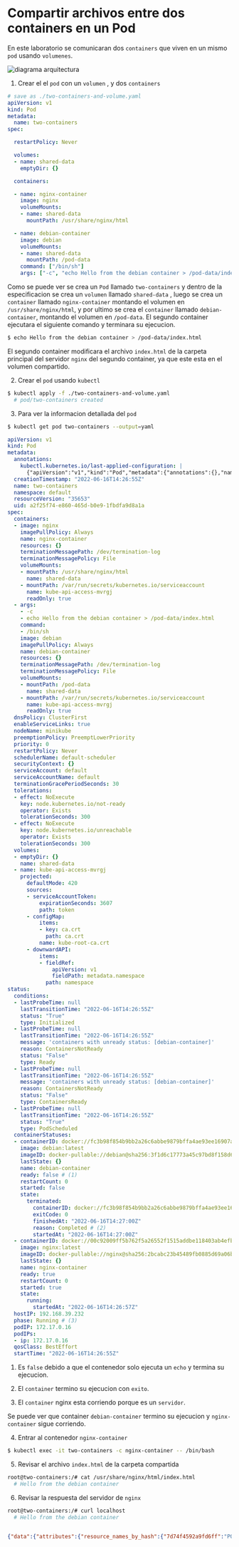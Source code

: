 # Compartir archivos entre  dos containers en un Pod 
En este laboratorio se comunicaran dos `containers` que viven en un mismo `pod` usando `volumenes`.

![diagrama arquitectura](../img/k8s-multicontainer-pod-diagram.jpg)

1. Crear el el `pod` con un `volumen` , y dos `containers`
```yaml
# save as ./two-containers-and-volume.yaml
apiVersion: v1
kind: Pod
metadata:
  name: two-containers
spec:

  restartPolicy: Never

  volumes:
  - name: shared-data
    emptyDir: {}

  containers:

  - name: nginx-container
    image: nginx
    volumeMounts:
    - name: shared-data
      mountPath: /usr/share/nginx/html

  - name: debian-container
    image: debian
    volumeMounts:
    - name: shared-data
      mountPath: /pod-data
    command: ["/bin/sh"]
    args: ["-c", "echo Hello from the debian container > /pod-data/index.html"]

```
Como se puede ver se crea un `Pod` llamado `two-containers` y dentro de la especificacion se crea un `volumen` llamado `shared-data` , luego se crea un `container` llamado `nginx-container` montando el volumen en  `/usr/share/nginx/html`, y por ultimo se crea el `container` llamado `debian-container`, montando el volumen en  `/pod-data`. El segundo container ejecutara el siguiente comando y  terminara su ejecucion.
```bash
$ echo Hello from the debian container > /pod-data/index.html
```
El segundo container modificara el archivo `index.html` de la carpeta principal del servidor `nginx` del segundo container, ya que este esta en el volumen compartido.

2. Crear el `pod` usando `kubectl`
```bash
$ kubectl apply -f ./two-containers-and-volume.yaml 
  # pod/two-containers created
```

3. Para ver la informacion detallada del `pod`

```sh
$ kubectl get pod two-containers --output=yaml
```
```yaml linenums="1" title="output kubectl get pod two-containers"
apiVersion: v1
kind: Pod
metadata:
  annotations:
    kubectl.kubernetes.io/last-applied-configuration: |
      {"apiVersion":"v1","kind":"Pod","metadata":{"annotations":{},"name":"two-containers","namespace":"default"},"spec":{"containers":[{"image":"nginx","name":"nginx-container","volumeMounts":[{"mountPath":"/usr/share/nginx/html","name":"shared-data"}]},{"args":["-c","echo Hello from the debian container \u003e /pod-data/index.html"],"command":["/bin/sh"],"image":"debian","name":"debian-container","volumeMounts":[{"mountPath":"/pod-data","name":"shared-data"}]}],"restartPolicy":"Never","volumes":[{"emptyDir":{},"name":"shared-data"}]}}
  creationTimestamp: "2022-06-16T14:26:55Z"
  name: two-containers
  namespace: default
  resourceVersion: "35653"
  uid: a2f25f74-e860-465d-b0e9-1fbdfa9d8a1a
spec:
  containers:
  - image: nginx
    imagePullPolicy: Always
    name: nginx-container
    resources: {}
    terminationMessagePath: /dev/termination-log
    terminationMessagePolicy: File
    volumeMounts:
    - mountPath: /usr/share/nginx/html
      name: shared-data
    - mountPath: /var/run/secrets/kubernetes.io/serviceaccount
      name: kube-api-access-mvrgj
      readOnly: true
  - args:
    - -c
    - echo Hello from the debian container > /pod-data/index.html
    command:
    - /bin/sh
    image: debian
    imagePullPolicy: Always
    name: debian-container
    resources: {}
    terminationMessagePath: /dev/termination-log
    terminationMessagePolicy: File
    volumeMounts:
    - mountPath: /pod-data
      name: shared-data
    - mountPath: /var/run/secrets/kubernetes.io/serviceaccount
      name: kube-api-access-mvrgj
      readOnly: true
  dnsPolicy: ClusterFirst
  enableServiceLinks: true
  nodeName: minikube
  preemptionPolicy: PreemptLowerPriority
  priority: 0
  restartPolicy: Never
  schedulerName: default-scheduler
  securityContext: {}
  serviceAccount: default
  serviceAccountName: default
  terminationGracePeriodSeconds: 30
  tolerations:
  - effect: NoExecute
    key: node.kubernetes.io/not-ready
    operator: Exists
    tolerationSeconds: 300
  - effect: NoExecute
    key: node.kubernetes.io/unreachable
    operator: Exists
    tolerationSeconds: 300
  volumes:
  - emptyDir: {}
    name: shared-data
  - name: kube-api-access-mvrgj
    projected:
      defaultMode: 420
      sources:
      - serviceAccountToken:
          expirationSeconds: 3607
          path: token
      - configMap:
          items:
          - key: ca.crt
            path: ca.crt
          name: kube-root-ca.crt
      - downwardAPI:
          items:
          - fieldRef:
              apiVersion: v1
              fieldPath: metadata.namespace
            path: namespace
status:
  conditions:
  - lastProbeTime: null
    lastTransitionTime: "2022-06-16T14:26:55Z"
    status: "True"
    type: Initialized
  - lastProbeTime: null
    lastTransitionTime: "2022-06-16T14:26:55Z"
    message: 'containers with unready status: [debian-container]'
    reason: ContainersNotReady
    status: "False"
    type: Ready
  - lastProbeTime: null
    lastTransitionTime: "2022-06-16T14:26:55Z"
    message: 'containers with unready status: [debian-container]'
    reason: ContainersNotReady
    status: "False"
    type: ContainersReady
  - lastProbeTime: null
    lastTransitionTime: "2022-06-16T14:26:55Z"
    status: "True"
    type: PodScheduled
  containerStatuses:
  - containerID: docker://fc3b98f854b9bb2a26c6abbe9879bffa4ae93ee16907aa725a99a5f90699a3c5
    image: debian:latest
    imageID: docker-pullable://debian@sha256:3f1d6c17773a45c97bd8f158d665c9709d7b29ed7917ac934086ad96f92e4510
    lastState: {}
    name: debian-container
    ready: false # (1)
    restartCount: 0
    started: false
    state:
      terminated:
        containerID: docker://fc3b98f854b9bb2a26c6abbe9879bffa4ae93ee16907aa725a99a5f90699a3c5
        exitCode: 0
        finishedAt: "2022-06-16T14:27:00Z"
        reason: Completed # (2)
        startedAt: "2022-06-16T14:27:00Z"
  - containerID: docker://00c92009ff5b762f5a26552f1515addbe118403ab4efbb1e2d1244c698f0ccb2
    image: nginx:latest
    imageID: docker-pullable://nginx@sha256:2bcabc23b45489fb0885d69a06ba1d648aeda973fae7bb981bafbb884165e514
    lastState: {}
    name: nginx-container
    ready: true
    restartCount: 0
    started: true
    state:
      running:
        startedAt: "2022-06-16T14:26:57Z"
  hostIP: 192.168.39.232
  phase: Running # (3)
  podIP: 172.17.0.16
  podIPs:
  - ip: 172.17.0.16
  qosClass: BestEffort
  startTime: "2022-06-16T14:26:55Z"

```

1. Es `false`  debido a que el contenedor solo ejecuta un `echo` y termina su ejecucion.

2. El `container` termino su ejecucion con `exito`.
3. El `container` nginx esta corriendo porque es un `servidor`.

Se puede ver que container `debian-container` termino su ejecucion y `nginx-container` sigue corriendo.



4. Entrar al contenedor `nginx-container`
```sh
$ kubectl exec -it two-containers -c nginx-container -- /bin/bash
```
5. Revisar el archivo `index.html` de la carpeta compartida
```sh
root@two-containers:/# cat /usr/share/nginx/html/index.html 
  # Hello from the debian container
```

6. Revisar la respuesta del servidor de `nginx`
```bash
root@two-containers:/# curl localhost
  # Hello from the debian container
```


```json

{"data":{"attributes":{"resource_names_by_hash":{"7d74f4592a9fd6ff":"POST businessloki.loki.svc.cluster.local:3100/loki/api/v1/push","5fc09ce97131f406":"POST dc.services.visualstudio.com/v2/track","424ed4ae196ebbaf":"POST rt.services.visualstudio.com/QuickPulseService.svc/ping"}},"type":"resource_names_by_hash"}}
```